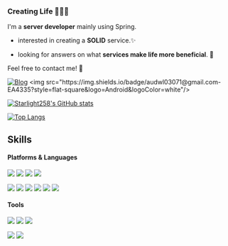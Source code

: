 ### Creating Life 👩‍💻🫧
I'm a **server developer** mainly using Spring.

- interested in creating a **SOLID** service.✨

- looking for answers on what **services make life more beneficial**. 🍇

Feel free to contact me! 🤞

[![Blog](https://img.shields.io/badge/Blog-000000?style=flat-square&logo=Tistory&logoColor=white)]([https://example.com](https://shout-to-my-mae.tistory.com/))
<img src="https://img.shields.io/badge/audwl03071@gmail.com-EA4335?style=flat-square&logo=Android&logoColor=white"/>

[![Starlight258's GitHub stats](https://github-readme-stats.vercel.app/api?username=Starlight258)](https://github.com/anuraghazra/github-readme-stats)

[![Top Langs](https://github-readme-stats.vercel.app/api/top-langs/?username=Starlight258)](https://github.com/anuraghazra/github-readme-stats)

## Skills
#### Platforms & Languages
<img src="https://img.shields.io/badge/Spring-6DB33F?style=flat-square&logo=Spring&logoColor=white"/> <img src="https://img.shields.io/badge/Django-092E20?style=flat-square&logo=Django&logoColor=white"/> <img src="https://img.shields.io/badge/NodeJS-339933?style=flat-square&logo=Node.js&logoColor=white"/> <img src="https://img.shields.io/badge/Android-3DDC84?style=flat-square&logo=Android&logoColor=white"/>

<img src="https://img.shields.io/badge/Java-007396?style=flat-square&logo=Java&logoColor=white"/> <img src="https://img.shields.io/badge/Kotlin-7F52FF?style=flat-square&logo=Kotlin&logoColor=white"/>
<img src="https://img.shields.io/badge/C-A8B9CC?style=flat-square&logo=C&logoColor=white"/>
<img src="https://img.shields.io/badge/C++-00599C?style=flat-square&logo=Cplusplus&logoColor=white"/>
<img src="https://img.shields.io/badge/Python-3776AB?style=flat-square&logo=Python&logoColor=white"/>
 <img src="https://img.shields.io/badge/JavaScript-F7DF1E?style=flat-square&logo=JavaScript&logoColor=white"/>

#### Tools
<img src="https://img.shields.io/badge/Docker-2496ED?style=flat-square&logo=Docker&logoColor=white"/> <img src="https://img.shields.io/badge/Kubernetes-326CE5?style=flat-square&logo=Kubernetes&logoColor=white"/> <img src="https://img.shields.io/badge/Git-F05032?style=flat-square&logo=Git&logoColor=white"/>

<img src="https://img.shields.io/badge/jira-0052CC?style=flat-square&logo=jirasoftware&logoColor=white"/> <img src="https://img.shields.io/badge/Slack-4A154B?style=flat-square&logo=Slack&logoColor=white"/>
<!--
**Starlight258/Starlight258** is a ✨ _special_ ✨ repository because its `README.md` (this file) appears on your GitHub profile.

Here are some ideas to get you started:

- 🔭 I’m currently working on ...
- 🌱 I’m currently learning ...
- 👯 I’m looking to collaborate on ...
- 🤔 I’m looking for help with ...
- 💬 Ask me about ...
- 📫 How to reach me: ...
- 😄 Pronouns: ...
- ⚡ Fun fact: ...
-->



